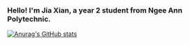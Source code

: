 ### Hello! I'm Jia Xian, a year 2 student from Ngee Ann Polytechnic. 
[![Anurag's GitHub stats](https://github-readme-stats.vercel.app/api?username=Lim-Jiaxian&theme=graywhite)](https://github.com/Lim-Jiaxian/github-readme-stats)

<!--
**Lim-Jiaxian/Lim-Jiaxian** is a ✨ _special_ ✨ repository because its `README.md` (this file) appears on your GitHub profile.

Here are some ideas to get you started:

- 🔭 I’m currently working on ...
- 🌱 I’m currently learning ...
- 👯 I’m looking to collaborate on ...
- 🤔 I’m looking for help with ...
- 💬 Ask me about ...
- 📫 How to reach me: ...
- 😄 Pronouns: ...
- ⚡ Fun fact: ...
-->
